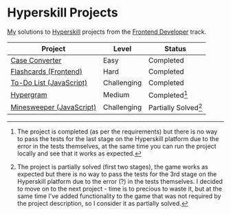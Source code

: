 # Hyperskill Projects

[My](https://hyperskill.org/profile/7889902) solutions to [Hyperskill](https://hyperskill.org) projects from the [Frontend Developer](https://hyperskill.org/tracks/5) track.

| Project                                      | Level       | Status               |
| -------------------------------------------- | ----------- | -------------------- |
| [Case Converter](./01_case_converter)        | Easy        | Completed            |
| [Flashcards (Frontend)](./02_flashcards)     | Hard        | Completed            |
| [To-Do List (JavaScript)](./03_todo_list)    | Challenging | Completed            |
| [Hypergram](./04_hypergram)                  | Medium      | Completed[^1]        |
| [Minesweeper (JavaScript)](./05_minesweeper) | Challenging | Partially Solved[^2] |

[^1]: The project is completed (as per the requirements) but there is no way to pass the tests for the last stage on the Hyperskill platform due to the error in the tests themselves, at the same time you can run the project locally and see that it works as expected.
[^2]: The project is partially solved (first two stages), the game works as expected but there is no way to pass the tests for the 3rd stage on the Hyperskill platform due to the error (?) in the tests themselves. I decided to move on to the next project - time is to precious to waste it, but at the same time I've added functionality to the game that was not required by the project description, so I consider it as partially solved.
